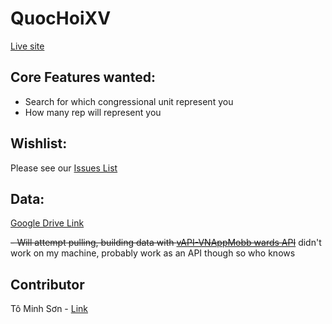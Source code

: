 # QuocHoiXV
[Live site](https://vietthan.github.io/QuocHoiXV/)

## Core Features wanted:
- Search for which congressional unit represent you
- How many rep will represent you

## Wishlist:
Please see our [Issues List](https://github.com/VietThan/QuocHoiXV/issues)

## Data:
[Google Drive Link](https://docs.google.com/spreadsheets/d/1IrqaSTp7aswj8DEaQLWqNpd4Vqit1yI2mIbd5_zOhS8/edit?usp=sharing)

~~- Will attempt pulling, building data with [vAPI-VNAppMobb wards API](https://vapi-vnappmob.readthedocs.io/en/latest/province.html)~~ didn't work on my machine, probably work as an API though so who knows

## Contributor
Tô Minh Sơn - [Link](https://www.linkedin.com/in/minh-son-to-a61249168/)